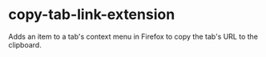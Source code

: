 # copy-tab-link-extension

Adds an item to a tab's context menu in Firefox to copy the tab's URL to the clipboard.